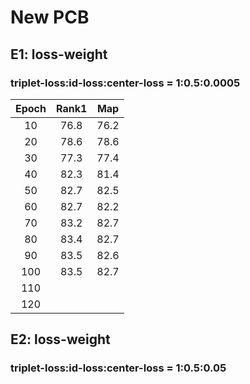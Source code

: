 # New PCB
## E1: loss-weight 
### triplet-loss:id-loss:center-loss = 1:0.5:0.0005
 |Epoch|Rank1|Map|
 |:------:|:------:|:------:|
 |10|76.8|76.2|
 |20|78.6|78.6|
 |30|77.3|77.4|
 |40|82.3|81.4|
 |50|82.7|82.5|
 |60|82.7|82.2|
 |70|83.2|82.7|
 |80|83.4|82.7|
 |90|83.5|82.6|
 |100|83.5|82.7|
 |110|
 |120|

## E2: loss-weight 
### triplet-loss:id-loss:center-loss = 1:0.5:0.05
